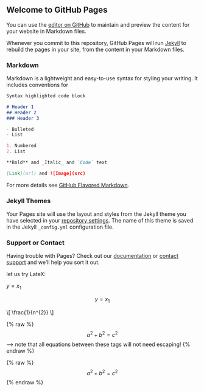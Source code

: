 ## Welcome to GitHub Pages

You can use the [editor on GitHub](https://github.com/guofei99987/guofei99987.github.io/edit/master/index.md) to maintain and preview the content for your website in Markdown files.

Whenever you commit to this repository, GitHub Pages will run [Jekyll](https://jekyllrb.com/) to rebuild the pages in your site, from the content in your Markdown files.

### Markdown

Markdown is a lightweight and easy-to-use syntax for styling your writing. It includes conventions for

```markdown
Syntax highlighted code block

# Header 1
## Header 2
### Header 3

- Bulleted
- List

1. Numbered
2. List

**Bold** and _Italic_ and `Code` text

[Link](url) and ![Image](src)
```

For more details see [GitHub Flavored Markdown](https://guides.github.com/features/mastering-markdown/).

### Jekyll Themes

Your Pages site will use the layout and styles from the Jekyll theme you have selected in your [repository settings](https://github.com/guofei99987/guofei99987.github.io/settings). The name of this theme is saved in the Jekyll `_config.yml` configuration file.

### Support or Contact

Having trouble with Pages? Check out our [documentation](https://help.github.com/categories/github-pages-basics/) or [contact support](https://github.com/contact) and we’ll help you sort it out.

let us try LateX:

$y=x_1$

$$y=x_1$$

\\[ \frac{1}{n^{2}} \\]


{% raw %}
 $$a^2 + b^2 = c^2$$ --> note that all equations between these tags will not need escaping!
{% endraw %}


{% raw %}
$$a^2 + b^2 = c^2$$
{% endraw %}
